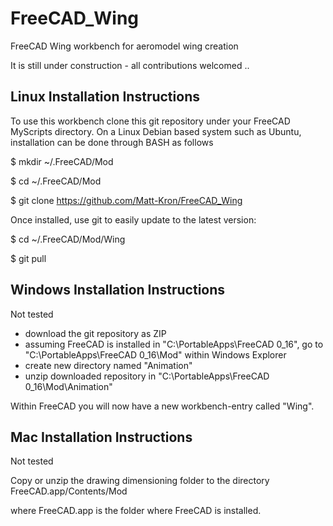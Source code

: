 FreeCAD_Wing
============
FreeCAD Wing workbench for aeromodel wing creation

It is still under construction - all contributions welcomed ..

Linux Installation Instructions
-------------------------------

To use this workbench clone this git repository under your FreeCAD MyScripts directory. On a Linux Debian based system such as Ubuntu, installation can be done through BASH as follows

$ mkdir ~/.FreeCAD/Mod

$ cd ~/.FreeCAD/Mod

$ git clone https://github.com/Matt-Kron/FreeCAD_Wing

Once installed, use git to easily update to the latest version:

$ cd ~/.FreeCAD/Mod/Wing

$ git pull

Windows Installation Instructions
---------------------------------

Not tested

- download the git repository as ZIP
- assuming FreeCAD is installed in "C:\PortableApps\FreeCAD 0_16", go to "C:\PortableApps\FreeCAD 0_16\Mod" within Windows Explorer
- create new directory named "Animation"
- unzip downloaded repository in "C:\PortableApps\FreeCAD 0_16\Mod\Animation"

Within FreeCAD you will now have a new workbench-entry called "Wing".

Mac Installation Instructions
-----------------------------

Not tested

Copy or unzip the drawing dimensioning folder to the directory FreeCAD.app/Contents/Mod

where FreeCAD.app is the folder where FreeCAD is installed.
